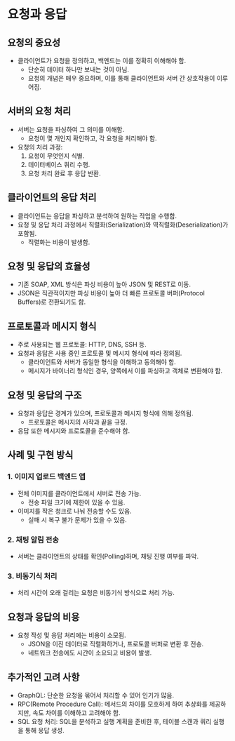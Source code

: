 # 요청과 응답

## 요청의 중요성
- 클라이언트가 요청을 정의하고, 백엔드는 이를 정확히 이해해야 함.
  - 단순히 데이터 하나만 보내는 것이 아님.
  - 요청의 개념은 매우 중요하며, 이를 통해 클라이언트와 서버 간 상호작용이 이루어짐.

## 서버의 요청 처리
- 서버는 요청을 파싱하여 그 의미를 이해함.
  - 요청이 몇 개인지 확인하고, 각 요청을 처리해야 함.
- 요청의 처리 과정:
  1. 요청이 무엇인지 식별.
  2. 데이터베이스 쿼리 수행.
  3. 요청 처리 완료 후 응답 반환.

## 클라이언트의 응답 처리
- 클라이언트는 응답을 파싱하고 분석하여 원하는 작업을 수행함.
- 요청 및 응답 처리 과정에서 직렬화(Serialization)와 역직렬화(Deserialization)가 포함됨.
  - 직렬화는 비용이 발생함.

## 요청 및 응답의 효율성
- 기존 SOAP, XML 방식은 파싱 비용이 높아 JSON 및 REST로 이동.
- JSON은 직관적이지만 파싱 비용이 높아 더 빠른 프로토콜 버퍼(Protocol Buffers)로 전환되기도 함.

## 프로토콜과 메시지 형식
- 주로 사용되는 웹 프로토콜: HTTP, DNS, SSH 등.
- 요청과 응답은 사용 중인 프로토콜 및 메시지 형식에 따라 정의됨.
  - 클라이언트와 서버가 동일한 형식을 이해하고 동의해야 함.
  - 메시지가 바이너리 형식인 경우, 양쪽에서 이를 파싱하고 객체로 변환해야 함.

## 요청 및 응답의 구조
- 요청과 응답은 경계가 있으며, 프로토콜과 메시지 형식에 의해 정의됨.
  - 프로토콜은 메시지의 시작과 끝을 규정.
- 응답 또한 메시지와 프로토콜을 준수해야 함.

## 사례 및 구현 방식
### 1. 이미지 업로드 백엔드 앱
- 전체 이미지를 클라이언트에서 서버로 전송 가능.
  - 전송 파일 크기에 제한이 있을 수 있음.
- 이미지를 작은 청크로 나눠 전송할 수도 있음.
  - 실패 시 복구 불가 문제가 있을 수 있음.

### 2. 채팅 알림 전송
- 서버는 클라이언트의 상태를 확인(Polling)하며, 채팅 진행 여부를 파악.

### 3. 비동기식 처리
- 처리 시간이 오래 걸리는 요청은 비동기식 방식으로 처리 가능.

## 요청과 응답의 비용
- 요청 작성 및 응답 처리에는 비용이 소모됨.
  - JSON을 이진 데이터로 직렬화하거나, 프로토콜 버퍼로 변환 후 전송.
  - 네트워크 전송에도 시간이 소요되고 비용이 발생.

## 추가적인 고려 사항
- GraphQL: 단순한 요청을 묶어서 처리할 수 있어 인기가 많음.
- RPC(Remote Procedure Call): 메서드의 차이를 모호하게 하여 추상화를 제공하지만, 속도 차이를 이해하고 고려해야 함.
- SQL 요청 처리: SQL을 분석하고 실행 계획을 준비한 후, 테이블 스캔과 쿼리 실행을 통해 응답 생성.
